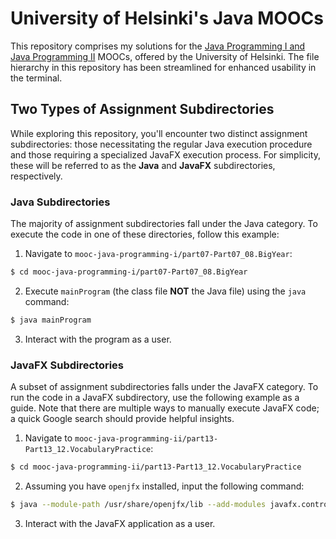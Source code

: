 # University of Helsinki's Java MOOCs

This repository comprises my solutions for
the [Java Programming I and Java Programming II](https://java-programming.mooc.fi/) MOOCs, offered by the University of
Helsinki. The file hierarchy in this repository has been streamlined for enhanced usability in the terminal.

## Two Types of Assignment Subdirectories

While exploring this repository, you'll encounter two distinct assignment subdirectories: those necessitating the
regular Java execution procedure and those requiring a specialized JavaFX execution process. For simplicity, these will
be referred to as the  **Java** and **JavaFX** subdirectories, respectively.

### Java Subdirectories

The majority of assignment subdirectories fall under the Java category. To execute the code in one of these directories,
follow this example:

1. Navigate to `mooc-java-programming-i/part07-Part07_08.BigYear`:

```bash
$ cd mooc-java-programming-i/part07-Part07_08.BigYear
```

2. Execute `mainProgram` (the class file **NOT** the Java file) using the `java` command:

```bash
$ java mainProgram
```

3. Interact with the program as a user.

### JavaFX Subdirectories

A subset of assignment subdirectories falls under the JavaFX category. To run the code in a JavaFX subdirectory, use the
following example as a guide. Note that there are multiple ways to manually execute JavaFX code; a quick Google search
should provide helpful insights.

1. Navigate to `mooc-java-programming-ii/part13-Part13_12.VocabularyPractice`:

```bash
$ cd mooc-java-programming-ii/part13-Part13_12.VocabularyPractice
```

2. Assuming you have `openjfx` installed, input the following command:

```bash
$ java --module-path /usr/share/openjfx/lib --add-modules javafx.controls VocabularyPracticeApplication 
```

3. Interact with the JavaFX application as a user.
